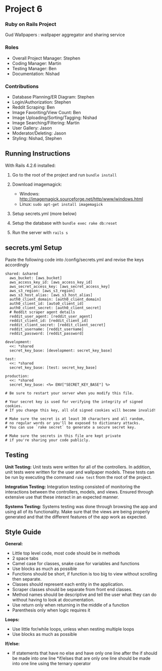 # Project 6
### Ruby on Rails Project
Gud Wallpapers : wallpaper aggregator and sharing service

### Roles
* Overall Project Manager: Stephen
* Coding Manager: Martin
* Testing Manager: Ben
* Documentation: Nishad

### Contributions
* Database Planning/ER Diagram: Stephen
* Login/Authorization: Stephen
* Reddit Scraping: Ben
* Image Favoriting/View Count: Ben
* Image Uploading/Sorting/Tagging: Nishad
* Image Searching/Filtering: Martin
* User Gallery: Jason
* Moderator/Deleting: Jason
* Styling: Nishad, Stephen

## Running Instructions
With Rails 4.2.6 installed:
 1. Go to the root of the project and run `bundle install`
 2. Download imagemagick:
    * Windows: http://imagemagick.sourceforge.net/http/www/windows.html
    * Linux: `sudo apt-get install imagemagick`

 3. Setup secrets.yml (more below)
 4. Setup the database with `bundle exec rake db:reset`
 6. Run the server with `rails s`

## secrets.yml Setup
Paste the following code into /config/secrets.yml and revise the keys accordingly
````
shared: &shared
  aws_bucket: [aws_bucket]
  aws_access_key_id: [aws_access_key_id]
  aws_secret_access_key: [aws_secret_access_key]
  aws_s3_region: [aws_s3_region]
  aws_s3_host_alias: [aws_s3_host_alias]
  auth0_client_domain: [auth0_client_domain]
  auth0_client_id: [auto0_client_id]
  auth0_client_secret: [auth0_client_secret]
  # Reddit scraper agent details
  reddit_user_agent: [reddit_user_agent]
  reddit_client_id: [reddit_client_id]
  reddit_client_secret: [reddit_client_secret]
  reddit_username: [reddit_username]
  reddit_password: [reddit_password]

development:
  <<: *shared
  secret_key_base: [development: secret_key_base]

test:
  <<: *shared
  secret_key_base: [test: secret_key_base]

production:
  <<: *shared
  secret_key_base: <%= ENV["SECRET_KEY_BASE"] %>

# Be sure to restart your server when you modify this file.

# Your secret key is used for verifying the integrity of signed cookies.
# If you change this key, all old signed cookies will become invalid!

# Make sure the secret is at least 30 characters and all random,
# no regular words or you'll be exposed to dictionary attacks.
# You can use `rake secret` to generate a secure secret key.

# Make sure the secrets in this file are kept private
# if you're sharing your code publicly.
````
## Testing
**Unit Testing:** Unit tests were written for all of the controllers. In addition, unit tests were written for the user and wallpaper models. These tests can be run by executing the command `rake test` from the root of the project.

**Integration Testing:** Integration testing consisted of monitoring the interactions between the controllers, models, and views. Ensured through extensive use that these interact in an expected manner.

**Systems Testing:** Systems testing was done through browsing the app and using all of its functionality. Make sure that the views are being properly generated and that the different features of the app work as expected.

## Style Guide
**General:**
* Little top level code, most code should be in methods
* 2 space tabs
* Camel case for classes, snake case for variables and functions
* Use blocks as much as possible
* Functions should be short, if function is too big to view without scrolling then separate.
* Classes should represent each entity in the application. 
* Scraper classes should be separate from front end classes.
* Method names should be descriptive and tell the user what they can do without having to look at documentation.
* Use return only when returning in the middle of a function
* Parenthesis only when logic requires it

**Loops:**
* Use little for/while loops, unless when nesting multiple loops
* Use blocks as much as possible

**If/else:**
* If statements that have no else and have only one line after the if should be made into one line
*if/elses that are only one line should be made into one line using the ternary operator